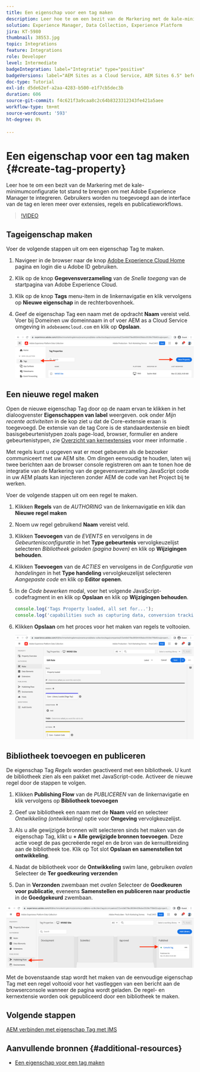 ```yaml
---
title: Een eigenschap voor een tag maken
description: Leer hoe te om een bezit van de Markering met de kale-minimumconfiguratie tot stand te brengen om met AEM te integreren. Gebruikers worden nu toegevoegd aan de interface van de tag en leren meer over extensies, regels en publicatieworkflows.
solution: Experience Manager, Data Collection, Experience Platform
jira: KT-5980
thumbnail: 38553.jpg
topic: Integrations
feature: Integrations
role: Developer
level: Intermediate
badgeIntegration: label="Integratie" type="positive"
badgeVersions: label="AEM Sites as a Cloud Service, AEM Sites 6.5" before-title="false"
doc-type: Tutorial
exl-id: d5de62ef-a2aa-4283-b500-e1f7cb5dec3b
duration: 606
source-git-commit: f4c621f3a9caa8c2c64b8323312343fe421a5aee
workflow-type: tm+mt
source-wordcount: '593'
ht-degree: 0%

---
```


# Een eigenschap voor een tag maken {#create-tag-property}

Leer hoe te om een bezit van de Markering met de kale-minimumconfiguratie tot stand te brengen om met Adobe Experience Manager te integreren. Gebruikers worden nu toegevoegd aan de interface van de tag en leren meer over extensies, regels en publicatieworkflows.

>[!VIDEO](https://video.tv.adobe.com/v/38553?quality=12&learn=on)

## Tageigenschap maken

Voer de volgende stappen uit om een eigenschap Tag te maken.

1. Navigeer in de browser naar de knop [Adobe Experience Cloud Home](https://experience.adobe.com/) pagina en login die u Adobe ID gebruiken.

1. Klik op de knop **Gegevensverzameling** van de _Snelle toegang_ van de startpagina van Adobe Experience Cloud.

1. Klik op de knop **Tags** menu-item in de linkernavigatie en klik vervolgens op **Nieuwe eigenschap** in de rechterbovenhoek.

1. Geef de eigenschap Tag een naam met de opdracht **Naam** vereist veld. Voer bij Domeinen uw domeinnaam in of voer AEM as a Cloud Service omgeving in `adobeaemcloud.com` en klik op **Opslaan**.

   ![Eigenschappen van label](assets/tag-properties.png)

## Een nieuwe regel maken

Open de nieuwe eigenschap Tag door op de naam ervan te klikken in het dialoogvenster **Eigenschappen van label** weergeven. ook onder _Mijn recente activiteiten_ in de kop ziet u dat de Core-extensie eraan is toegevoegd. De extensie van de tag Core is de standaardextensie en biedt basisgebeurtenistypen zoals page-load, browser, formulier en andere gebeurtenistypen, zie [Overzicht van kernextensies](https://experienceleague.adobe.com/docs/experience-platform/tags/extensions/client/core/overview.html) voor meer informatie .

Met regels kunt u opgeven wat er moet gebeuren als de bezoeker communiceert met uw AEM site. Om dingen eenvoudig te houden, laten wij twee berichten aan de browser console registreren om aan te tonen hoe de integratie van de Markering van de gegevensverzameling JavaScript code in uw AEM plaats kan injecteren zonder AEM de code van het Project bij te werken.

Voer de volgende stappen uit om een regel te maken.

1. Klikken **Regels** van de _AUTHORING_ van de linkernavigatie en klik dan **Nieuwe regel maken**

1. Noem uw regel gebruikend **Naam** vereist veld.

1. Klikken **Toevoegen** van de _EVENTS_ en vervolgens in de _Gebeurtenisconfiguratie_ in het **Type gebeurtenis** vervolgkeuzelijst selecteren _Bibliotheek geladen (pagina boven)_ en klik op **Wijzigingen behouden**.

1. Klikken **Toevoegen** van de _ACTIES_ en vervolgens in de _Configuratie van handelingen_ in het **Type handeling** vervolgkeuzelijst selecteren _Aangepaste code_ en klik op **Editor openen**.

1. In de _Code bewerken_ modal, voer het volgende JavaScript-codefragment in en klik op **Opslaan** en klik op **Wijzigingen behouden**.

   ```javascript
   console.log('Tags Property loaded, all set for...');
   console.log('capabilities such as capturing data, conversion tracking and delivering unique and personalized experiences');
   ```

1. Klikken **Opslaan** om het proces voor het maken van regels te voltooien.

   ![Nieuwe regel](assets/new-rule.png)

## Bibliotheek toevoegen en publiceren

De eigenschap Tag _Regels_ worden geactiveerd met een bibliotheek. U kunt de bibliotheek zien als een pakket met JavaScript-code. Activeer de nieuwe regel door de stappen te volgen.

1. Klikken **Publishing Flow** van de _PUBLICEREN_ van de linkernavigatie en klik vervolgens op **Bibliotheek toevoegen**

1. Geef uw bibliotheek een naam met de **Naam** veld en selecteer _Ontwikkeling (ontwikkeling)_ optie voor **Omgeving** vervolgkeuzelijst.

1. Als u alle gewijzigde bronnen wilt selecteren sinds het maken van de eigenschap Tag, klikt u **+ Alle gewijzigde bronnen toevoegen**. Deze actie voegt de pas gecreëerde regel en de bron van de kernuitbreiding aan de bibliotheek toe. Klik op Tot slot **Opslaan en samenstellen tot ontwikkeling**.

1. Nadat de bibliotheek voor de **Ontwikkeling** swim lane, gebruiken _ovalen_ Selecteer de **Ter goedkeuring verzenden**

1. Dan in **Verzonden** zwembaan met _ovalen_ Selecteer de **Goedkeuren voor publicatie**, eveneens **Samenstellen en publiceren naar productie** in de **Goedgekeurd** zwembaan.

![Gepubliceerde bibliotheek](assets/published-library.png)


Met de bovenstaande stap wordt het maken van de eenvoudige eigenschap Tag met een regel voltooid voor het vastleggen van een bericht aan de browserconsole wanneer de pagina wordt geladen. De regel- en kernextensie worden ook gepubliceerd door een bibliotheek te maken.

## Volgende stappen

[AEM verbinden met eigenschap Tag met IMS](connect-aem-tag-property-using-ims.md)


## Aanvullende bronnen {#additional-resources}

* [Een eigenschap voor een tag maken](https://experienceleague.adobe.com/docs/platform-learn/implement-in-websites/configure-tags/create-a-property.html)
